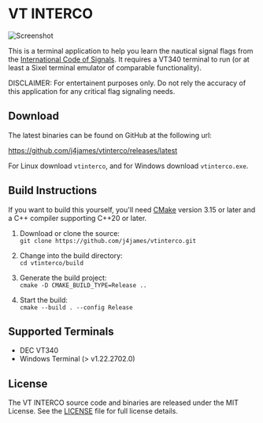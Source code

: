 VT INTERCO
==========

![Screenshot](screenshot.png)

This is a terminal application to help you learn the nautical signal flags from
the [International Code of Signals]. It requires a VT340 terminal to run (or at
least a Sixel terminal emulator of comparable functionality).

DISCLAIMER: For entertainent purposes only. Do not rely the accuracy of this
application for any critical flag signaling needs.

[International Code of Signals]: https://en-wp.org/wiki/International_Code_of_Signals


Download
--------

The latest binaries can be found on GitHub at the following url:

https://github.com/j4james/vtinterco/releases/latest

For Linux download `vtinterco`, and for Windows download `vtinterco.exe`.


Build Instructions
------------------

If you want to build this yourself, you'll need [CMake] version 3.15 or later
and a C++ compiler supporting C++20 or later.

1. Download or clone the source:  
   `git clone https://github.com/j4james/vtinterco.git`

2. Change into the build directory:  
   `cd vtinterco/build`

3. Generate the build project:  
   `cmake -D CMAKE_BUILD_TYPE=Release ..`

4. Start the build:  
   `cmake --build . --config Release`

[CMake]: https://cmake.org/


Supported Terminals
-------------------

* DEC VT340
* Windows Terminal (> v1.22.2702.0)


License
-------

The VT INTERCO source code and binaries are released under the MIT License.
See the [LICENSE] file for full license details.

[LICENSE]: LICENSE.txt
